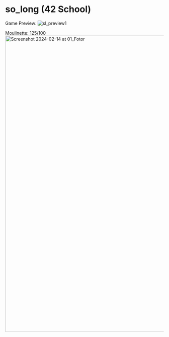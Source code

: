 # so_long (42 School)

Game Preview:
![sl_preview1](https://github.com/chsassi/so_long-42/assets/146337608/9eb3e784-ca22-4c80-9759-b3dd87f01235)

Moulinette: 125/100
<img width="941" alt="Screenshot 2024-02-14 at 01_Fotor" src="https://github.com/chsassi/so_long-42/assets/146337608/2d14b822-e665-4e15-ae7b-26b95802270a">
